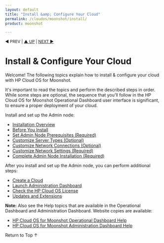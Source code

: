 ```yaml
---
layout: default
title: "Install &amp; Configure Your Cloud"
permalink: /cloudos/moonshot/install/
product: moonshot

---
```



<script> 

function PageRefresh { 
onLoad="window.refresh"
}

PageRefresh();

</script>

<p style="font-size: small;"> &#9664; PREV | <a href="/cloudos/moonshot/">&#9650; UP</a> | <a href="/cloudos/moonshot/install/overview/">NEXT &#9654;</a> </p>

# Install &amp; Configure Your Cloud

Welcome! The following topics explain how to install &amp; configure your cloud with HP Cloud OS for Moonshot. 

It's important to read the topics and perform the described steps in order. While some steps are optional, 
the sequence that you'll follow in the HP Cloud OS for Moonshot Operational Dashboard user interface is significant, to ensure 
a proper deployment of your cloud. 

Install and set up the Admin node:

* [Installation Overview](/cloudos/moonshot/install/overview/)
* [Before You Install](/cloudos/moonshot/install/before-you-install/)
* [Set Admin Node Prerequisites (Required)](/cloudos/moonshot/install/admin-node-prerequisites/)
* [Customize Server Types (Optional)](/cloudos/moonshot/install/customize-server-types/)
* [Customize Network Connections (Optional)](/cloudos/moonshot/install/customize-network-connections/)
* [Customize Network Settings (Required)](/cloudos/moonshot/install/customize-network-settings/)
* [Complete Admin Node Installation (Required)](/cloudos/moonshot/install/complete-admin-node-installation/)

After you install and set up the Admin node, you can perform additional steps:

* [Create a Cloud](/cloudos/moonshot/install/create-cloud/) 
* [Launch Administration Dashboard](/cloudos/moonshot/install/launch-admin-dashboard/)
* [Check the HP Cloud OS License](/cloudos/moonshot/install/license/)
* [Updates and Extensions](/cloudos/moonshot/install/updates-and-extensions/)

<!-- 
Finally, if you do not intend to use the wizard-based Cloud OS installation process that's described in 
the Create a Cloud topic, and instead decide to apply and configure the install modules yourself, 
see these topics: 

* [Advanced Cloud Setup](/cloudos/moonshot/install/advanced-cloud-setup/)
* [Install Modules Reference](/cloudos/moonshot/install/install-modules-reference/)
-->

**Note:** Also see the Help topics that are available in the Operational Dashboard and Administration Dashboard.  Website copies are available:

* [HP Cloud OS for Moonshot Operational Dashboard Help](/cloudos/moonshot/manage/operational-dashboard/)
* [HP Cloud OS for Moonshot Administration Dashboard Help](/cloudos/moonshot/manage/administration-dashboard/)

<a href="#top" style="padding:14px 0px 14px 0px; text-decoration: none;"> Return to Top &#8593; </a>

